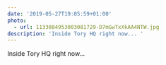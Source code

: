 ```yaml
---
date: '2019-05-27T19:05:59+01:00'
photo:
  - url: 1133084953003081729-D7mGwTxXkAA4NTW.jpg
description: 'Inside Tory HQ right now... '
---
```

Inside Tory HQ right now... 
